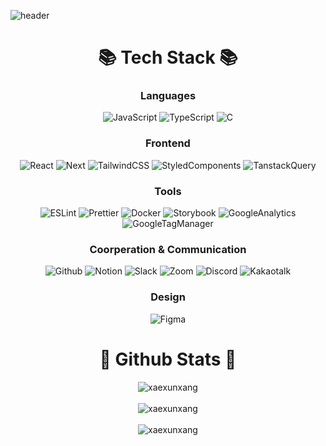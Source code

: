 ![header](https://capsule-render.vercel.app/api?type=venom&height=250&text=I'm%20Jaehun&fontSize=75&color=0:67D096,100:9BA2FF&section=header&fontColor=153B50&stroke=3E5622)

<h1 align="center"> 📚 Tech Stack 📚 </h2>

<h3 align="center"> Languages </h3>
<div align="center">
  <img alt="JavaScript" src="https://img.shields.io/badge/-JavaScript-F7DF1E?style=for-the-badge&logo=JavaScript&logoColor=000000">
  <img alt="TypeScript" src="https://img.shields.io/badge/-Typescript-3178C6?style=for-the-badge&logo=TypeScript&logoColor=ffffff"/>  
  <img alt="C" src="https://img.shields.io/badge/-C-A8B9CC?style=for-the-badge&logo=C&logoColor=000000"/>
</div>

<h3 align="center"> Frontend </h3>
<div align="center">
  <img alt="React" src="https://img.shields.io/badge/-React-61DAFB?style=for-the-badge&logo=React&logoColor=000000"/>
  <img alt="Next" src="https://img.shields.io/badge/-Next-000000?style=for-the-badge&logo=nextdotjs&logoColor=FFFFFF"/>
  <img alt="TailwindCSS" src="https://img.shields.io/badge/-TailwindCSS-06B6D4?style=for-the-badge&logo=tailwindcss&logoColor=FFFFFF"/>
  <img alt="StyledComponents" src="https://img.shields.io/badge/-StyledComponents-DB7093?style=for-the-badge&logo=styledcomponents&logoColor=FFFFFF"/> 
  <img alt="TanstackQuery" src="https://img.shields.io/badge/-TanstackQuery-FF4154?style=for-the-badge&logo=reactquery&logoColor=FFFFFF"/>  
</div>

<h3 align="center"> Tools </h3>
<div align="center">
  <img alt="ESLint" src="https://img.shields.io/badge/-ESLint-4B32C3?style=for-the-badge&logo=eslint&logoColor=FFFFFF"/>
  <img alt="Prettier" src="https://img.shields.io/badge/-Prettier-F7B93E?style=for-the-badge&logo=prettier&logoColor=000000"/>
  <img alt="Docker" src="https://img.shields.io/badge/-Docker-2496ED?style=for-the-badge&logo=docker&logoColor=FFFFFF"/>
  <img alt="Storybook" src="https://img.shields.io/badge/-Storybook-FF4785?style=for-the-badge&logo=storybook&logoColor=FFFFFF"/>
  <img alt="GoogleAnalytics" src="https://img.shields.io/badge/-GA-E37400?style=for-the-badge&logo=googleanalytics&logoColor=FFFFFF"/>
  <img alt="GoogleTagManager" src="https://img.shields.io/badge/-GTM-246FDB?style=for-the-badge&logo=googletagmanager&logoColor=FFFFFF"/>
</div>

<h3 align="center"> Coorperation & Communication </h3>
<div align="center">
  <img alt="Github" src="https://img.shields.io/badge/-Github-181717?style=for-the-badge&logo=github&logoColor=FFFFFF"/>
  <img alt="Notion" src="https://img.shields.io/badge/-Notion-000000?style=for-the-badge&logo=notion&logoColor=FFFFFF"/>
  <img alt="Slack" src="https://img.shields.io/badge/-Slack-4A154B?style=for-the-badge&logo=slack&logoColor=FFFFFF"/>
  <img alt="Zoom" src="https://img.shields.io/badge/-Zoom-0B5CFF?style=for-the-badge&logo=zoom&logoColor=FFFFFF"/>
  <img alt="Discord" src="https://img.shields.io/badge/-Discord-5865F2?style=for-the-badge&logo=discord&logoColor=FFFFFF"/>
  <img alt="Kakaotalk" src="https://img.shields.io/badge/-Kakaotalk-FFCD00?style=for-the-badge&logo=kakaotalk&logoColor=000000"/>
</div>

<h3 align="center"> Design </h3>
<div align="center">
  <img alt="Figma" src="https://img.shields.io/badge/-Figma-F24E1E?style=for-the-badge&logo=figma&logoColor=FFFFFF"/>
</div>

<h1 align="center"> 👾 Github Stats 👾 </h1>

<div align="center">
  <img alt="xaexunxang" align="center" src="https://github-readme-stats.vercel.app/api/top-langs?username=xaexunxang&show_icons=true&locale=en&layout=compact" />
  </br></br>
  <img alt="xaexunxang" align="center" src="https://github-readme-stats.vercel.app/api?username=xaexunxang&show_icons=true&locale=en" />
  </br></br>
  <img alt="xaexunxang" align="center" src="https://github-readme-streak-stats.herokuapp.com/?user=xaexunxang&" />
</div>
